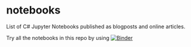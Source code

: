 # notebooks
List of C# Jupyter Notebooks published as blogposts and online articles.

Try all the notebooks in this repo by using [![Binder](https://mybinder.org/badge_logo.svg)](https://mybinder.org/v2/gh/op07n/notebooks/master)
